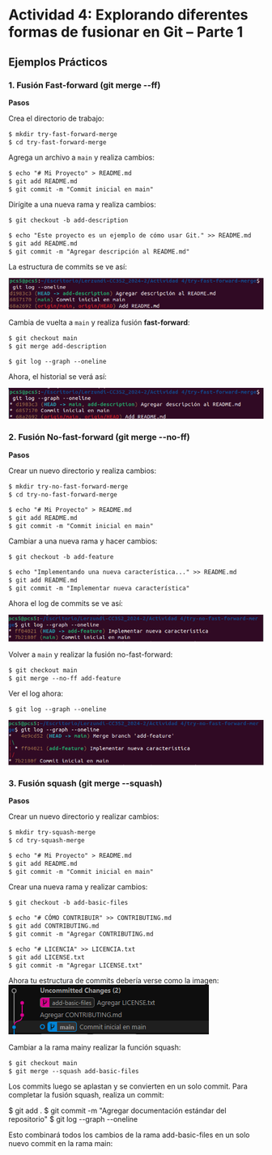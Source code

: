 # Actividad 4: Explorando diferentes formas de fusionar en Git – Parte 1



## Ejemplos Prácticos

### 1. Fusión Fast-forward (git merge --ff)

**Pasos**

Crea el directorio de trabajo:

```shell
$ mkdir try-fast-forward-merge
$ cd try-fast-forward-merge
```

Agrega un archivo a `main` y realiza cambios:  

```shell
$ echo "# Mi Proyecto" > README.md
$ git add README.md
$ git commit -m "Commit inicial en main"
```

Dirígite a una nueva rama y realiza cambios:

```shell
$ git checkout -b add-description
```

```shell
$ echo "Este proyecto es un ejemplo de cómo usar Git." >> README.md
$ git add README.md
$ git commit -m "Agregar descripción al README.md"
```
La estructura de commits se ve así:  

![alt text](../Imagenes/Actividad%204/Actividad4_1.png)

Cambia de vuelta a `main` y realiza fusión **fast-forward**:  

```shell
$ git checkout main
$ git merge add-description
```

```shell
$ git log --graph --oneline
```

Ahora, el historial se verá así:  

![alt text](../Imagenes/Actividad%204/Actividad4_2.png)

### 2. Fusión No-fast-forward (git merge --no-ff)

**Pasos**

Crear un nuevo directorio y realiza cambios:  

```shell
$ mkdir try-no-fast-forward-merge
$ cd try-no-fast-forward-merge
```

```shell
$ echo "# Mi Proyecto" > README.md
$ git add README.md
$ git commit -m "Commit inicial en main"
```

Cambiar a una nueva rama y hacer cambios:  

```shell
$ git checkout -b add-feature
```

```shell
$ echo "Implementando una nueva característica..." >> README.md
$ git add README.md
$ git commit -m "Implementar nueva característica"
```

Ahora el log de commits se ve así:  

![alt text](../Imagenes/Actividad%204/Actividad4_3.png)

Volver a `main` y realizar la fusión no-fast-forward:  

```shell
$ git checkout main
$ git merge --no-ff add-feature
```

Ver el log ahora:  

```shell
$ git log --graph --oneline
```

![alt text](../Imagenes/Actividad%204/Actividad4_4.png)

### 3. Fusión squash (git merge --squash)

**Pasos**

Crear un nuevo directorio y realizar cambios:  

```shell
$ mkdir try-squash-merge
$ cd try-squash-merge
```

```shell
$ echo "# Mi Proyecto" > README.md
$ git add README.md
$ git commit -m "Commit inicial en main"
```

Crear una nueva rama y realizar cambios:  

```shell
$ git checkout -b add-basic-files

```

```shell
$ echo "# CÓMO CONTRIBUIR" >> CONTRIBUTING.md
$ git add CONTRIBUTING.md
$ git commit -m "Agregar CONTRIBUTING.md
```

```shell
$ echo "# LICENCIA" >> LICENCIA.txt
$ git add LICENSE.txt
$ git commit -m "Agregar LICENSE.txt"
```

Ahora tu estructura de commits debería verse como la imagen:  
![alt text](../Imagenes/Actividad%204/Actividad4_5.png)  

Cambiar a la rama mainy realizar la función squash:  

```shell
$ git checkout main
$ git merge --squash add-basic-files
```

Los commits luego se aplastan y se convierten en un solo commit.
Para completar la fusión squash, realiza un commit:  

$ git add .
$ git commit -m "Agregar documentación estándar del repositorio"
$ git log --graph --oneline

Esto combinará todos los cambios de la rama add-basic-files en un solo nuevo commit en la rama main:  
